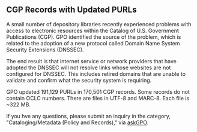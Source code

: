 ## CGP Records with Updated PURLs

A small number of depository libraries recently experienced problems with access to electronic resources within the Catalog of U.S. Government Publications (CGP). GPO identified the source of the problem, which is related to the adoption of a new protocol called Domain Name System Security Extensions (DNSSEC).

The end result is that internet service or network providers that have adopted the DNSSEC will not resolve links whose websites are not configured for DNSSEC. This includes retired domains that are unable to validate and confirm what the security system is requiring.

GPO updated 191,129 PURLs in 170,501 CGP records. Some records do not contain OCLC numbers. There are files in UTF-8 and MARC-8. Each file is ~322 MB.

If you hve any questions, please submit an inquiry in the category, "Cataloging/Metadata (Policy and Records)," via [askGPO](https://ask.gpo.gov/s/).
